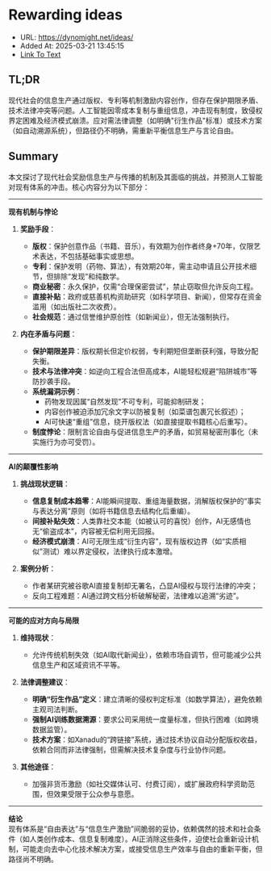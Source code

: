 # Rewarding ideas
- URL: https://dynomight.net/ideas/
- Added At: 2025-03-21 13:45:15
- [Link To Text](2025-03-21-rewarding-ideas_raw.md)

## TL;DR


现代社会的信息生产通过版权、专利等机制激励内容创作，但存在保护期限矛盾、技术法律冲突等问题。人工智能因零成本复制与重组信息，冲击现有制度，致侵权界定困难及经济模式崩溃。应对需法律调整（如明确"衍生作品"标准）或技术方案（如自动溯源系统），但路径仍不明确，需重新平衡信息生产与言论自由。

## Summary


本文探讨了现代社会奖励信息生产与传播的机制及其面临的挑战，并预测人工智能对现有体系的冲击。核心内容分为以下部分：

---

**现有机制与悖论**  
1. **奖励手段**：  
   - **版权**：保护创意作品（书籍、音乐），有效期为创作者终身+70年，仅限艺术表达，不包括基础事实或思想。  
   - **专利**：保护发明（药物、算法），有效期20年，需主动申请且公开技术细节，但排除“发现”和纯数学。  
   - **商业秘密**：永久保护，仅需“合理保密尝试”，禁止窃取但允许反向工程。  
   - **直接补贴**：政府或慈善机构资助研究（如科学项目、新闻），但常存在资金滥用（如出版社二次收费）。  
   - **社会规范**：通过信誉维护原创性（如新闻业），但无法强制执行。  

2. **内在矛盾与问题**：  
   - **保护期限差异**：版权期长但定价权弱，专利期短但垄断获利强，导致分配失衡。  
   - **技术与法律冲突**：如逆向工程合法但高成本，AI能轻松规避“陷阱城市”等防抄袭手段。  
   - **系统漏洞示例**：  
     - 药物发现因属“自然发现”不可专利，可能抑制研发；  
     - 内容创作被迫添加冗余文字以防被复制（如菜谱包裹冗长叙述）；  
     - AI可快速“重组”信息，绕开版权法（如直接提取书籍核心后重写）。  
   - **制度悖论**：限制言论自由与促进信息生产的矛盾，如贸易秘密刑事化（未实施行为亦可受罚）。

---

**AI的颠覆性影响**  
1. **挑战现状逻辑**：  
   - **信息复制成本趋零**：AI能瞬间提取、重组海量数据，消解版权保护的“事实与表达分离”原则（如将书籍信息去结构化后重编）。  
   - **间接补贴失效**：人类靠社交本能（如被认可的喜悦）创作，AI无感情也无“偷盗成本”，内容被无偿利用无回报。  
   - **经济模式崩溃**：AI可无限生成“衍生内容”，现有版权边界（如“实质相似”测试）难以界定侵权，法律执行成本激增。

2. **案例分析**：  
   - 作者某研究被谷歌AI直接复制却无署名，凸显AI侵权与现行法律的冲突；  
   - 反向工程难题：AI通过跨文档分析破解秘密，法律难以追溯“劣迹”。

---

**可能的应对方向与局限**  
1. **维持现状**：  
   - 允许传统机制失效（如AI取代新闻业），依赖市场自调节，但可能减少公共信息生产和区域资讯不平等。  

2. **法律调整建议**：  
   - **明确“衍生作品”定义**：建立清晰的侵权判定标准（如数学算法），避免依赖主观司法判断。  
   - **强制AI训练数据溯源**：要求公司采用统一度量标准，但执行困难（如跨境数据监管）。  
   - **技术方案**：如Xanadu的“跨链接”系统，通过技术协议自动分配版权收益，依赖合同而非法律强制，但需解决技术复杂度与行业协作问题。

3. **其他途径**：  
   - 加强非货币激励（如社交媒体认可、付费订阅），或扩展政府科学资助范围，但效果受限于公众参与意愿。

---

**结论**  
现有体系是“自由表达”与“信息生产激励”间脆弱的妥协，依赖偶然的技术和社会条件（如人类创作成本、信息复制难度）。AI正消除这些条件，迫使社会重新设计机制，可能走向去中心化技术解决方案，或接受信息生产效率与自由的重新平衡，但路径尚不明确。
